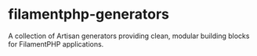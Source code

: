 # filamentphp-generators
A collection of Artisan generators providing clean, modular building blocks for FilamentPHP applications.
